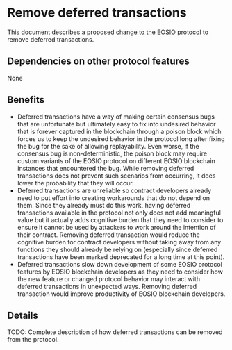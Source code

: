 # Remove deferred transactions

This document describes a proposed [change to the EOSIO protocol](../README.md) to remove deferred transactions.

## Dependencies on other protocol features

None

## Benefits

* Deferred transactions have a way of making certain consensus bugs that are unfortunate but ultimately easy to fix into undesired behavior that is forever captured in the blockchain through a poison block which forces us to keep the undesired behavior in the protocol long after fixing the bug for the sake of allowing replayability. Even worse, if the consensus bug is non-deterministic, the poison block may require custom variants of the EOSIO protocol on different EOSIO blockchain instances that encountered the bug. While removing deferred transactions does not prevent such scenarios from occurring, it does lower the probability that they will occur.
* Deferred transactions are unreliable so contract developers already need to put effort into creating workarounds that do not depend on them. Since they already must do this work, having deferred transactions available in the protocol not only does not add meaningful value but it actually adds cognitive burden that they need to consider to ensure it cannot be used by attackers to work around the intention of their contract. Removing deferred transaction would reduce the cognitive burden for contract developers without taking away from any functions they should already be relying on (especially since deferred transactions have been marked deprecated for a long time at this point).
* Deferred transactions slow down development of some EOSIO protocol features by EOSIO blockchain developers as they need to consider how the new feature or changed protocol behavior may interact with deferred transactions in unexpected ways. Removing deferred transaction would improve productivity of EOSIO blockchain developers.

## Details

TODO: Complete description of how deferred transactions can be removed from the protocol.